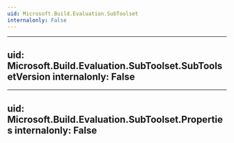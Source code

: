 ```yaml
---
uid: Microsoft.Build.Evaluation.SubToolset
internalonly: False
---
```


---
uid: Microsoft.Build.Evaluation.SubToolset.SubToolsetVersion
internalonly: False
---

---
uid: Microsoft.Build.Evaluation.SubToolset.Properties
internalonly: False
---
